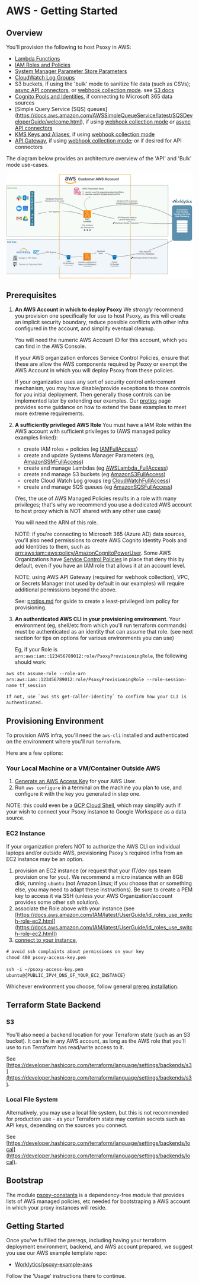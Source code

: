 # AWS - Getting Started

## Overview

You'll provision the following to host Psoxy in AWS:

- [Lambda Functions](https://docs.aws.amazon.com/lambda/latest/dg/welcome.html)
- [IAM Roles and Policies](https://docs.aws.amazon.com/IAM/latest/UserGuide/introduction.html)
- [System Manager Parameter Store Parameters](https://docs.aws.amazon.com/systems-manager/latest/userguide/systems-manager-parameter-store.html)
- [CloudWatch Log Groups](https://docs.aws.amazon.com/AmazonCloudWatch/latest/monitoring/WhatIsCloudWatch.html)
- S3 buckets, if using the 'bulk' mode to sanitize file data (such as CSVs); [async API connectors](../configuration/async-api-data.md), or [webhook collection mode](../development/alpha-features/webhook-collectors.md). see [S3 docs](https://docs.aws.amazon.com/AmazonS3/latest/userguide/Welcome.html)
- [Cognito Pools and Identities](https://docs.aws.amazon.com/cognito/latest/developerguide/cognito-identity.html), if connecting to Microsoft 365 data sources
- [Simple Query Service (SQS) queues] (https://docs.aws.amazon.com/AWSSimpleQueueService/latest/SQSDeveloperGuide/welcome.html), if using [webhook collection mode](../development/alpha-features/webhook-collectors.md) *or* [async API connectors](../configuration/async-api-data.md)
- [KMS Keys and Aliases](https://docs.aws.amazon.com/kms/latest/developerguide/overview.html), if using [webhook collection mode](../../docs/development/alpha-features/webhook-collectors.md)
- [API Gateway](https://docs.aws.amazon.com/apigateway/latest/developerguide/welcome.html), if using [webhook collection mode](../../docs/development/alpha-features/webhook-collectors.md); or if desired for API connectors

The diagram below provides an architecture overview of the 'API' and 'Bulk' mode use-cases.

![AWS Arch Diagram](aws-arch-diagram.jpg)

## Prerequisites

1. **An AWS Account in which to deploy Psoxy** We _strongly_ recommend you provision one specifically for use to host Psoxy, as this will create an implicit security boundary, reduce possible conflicts with other infra configured in the account, and simplify eventual cleanup.

   You will need the numeric AWS Account ID for this account, which you can find in the AWS Console.

   If your AWS organization enforces Service Control Policies, ensure that these are allow the AWS components required by Psoxy or exempt the AWS Account in which you will deploy Psoxy from these policies.

   If your organization uses any sort of security control enforcement mechanism, you may have disable/provide exceptions to those controls for you initial deployment. Then generally those controls can be implemented later by extending our examples. Our [protips](protips.md) page provides some guidance on how to extend the base examples to meet more extreme requirements.

2. **A sufficiently privileged AWS Role** You must have a IAM Role within the AWS account with sufficient privileges to (AWS managed policy examples linked):

   - create IAM roles + policies (eg [IAMFullAccess](https://us-east-1.console.aws.amazon.com/iam/home?region=us-east-1#/policies/arn:aws:iam::aws:policy/IAMFullAccess$serviceLevelSummary))
   - create and update Systems Manager Parameters (eg, [AmazonSSMFullAccess](https://us-east-1.console.aws.amazon.com/iam/home?region=us-east-1#/policies/arn:aws:iam::aws:policy/AmazonSSMFullAccess$serviceLevelSummary))
   - create and manage Lambdas (eg [AWSLambda_FullAccess](https://us-east-1.console.aws.amazon.com/iam/home?region=us-east-1#/policies/arn:aws:iam::aws:policy/AWSLambda_FullAccess$serviceLevelSummary))
   - create and manage S3 buckets (eg [AmazonS3FullAccess](https://us-east-1.console.aws.amazon.com/iam/home?region=us-east-1#/policies/arn:aws:iam::aws:policy/AmazonS3FullAccess$serviceLevelSummary))
   - create Cloud Watch Log groups (eg [CloudWatchFullAccess](https://us-east-1.console.aws.amazon.com/iam/home?region=us-east-1#/policies/arn:aws:iam::aws:policy/CloudWatchFullAccess$serviceLevelSummary))
   - create and manage SQS queues (eg [AmazonSQSFullAccess](https://us-east-1.console.aws.amazon.com/iam/home?region=us-east-1#/policies/arn:aws:iam::aws:policy/AmazonSQSFullAccess$serviceLevelSummary))

   (Yes, the use of AWS Managed Policies results in a role with many privileges; that's why we recommend you use a dedicated AWS account to host proxy which is NOT shared with any other use case)

   You will need the ARN of this role.

   NOTE: if you're connecting to Microsoft 365 (Azure AD) data sources, you'll also need permissions to create AWS Cognito Identity Pools and add Identities to them, such as [arn:aws:iam::aws:policy/AmazonCognitoPowerUser](https://us-east-1.console.aws.amazon.com/iam/home?region=us-east-1#/policies/arn:aws:iam::aws:policy/AmazonCognitoPowerUser$serviceLevelSummary). Some AWS Organizations have [Service Control Policies](https://docs.aws.amazon.com/organizations/latest/userguide/orgs_manage_policies_scps.html) in place that deny this by default, even if you have an IAM role that allows it at an account level.

   NOTE: using AWS API Gateway (required for webhook collection), VPC, or Secrets Manager (not used by default in our examples) will require additional permissions beyond the above.

   See: [protips.md](protips.md) for guide to create a least-privileged iam policy for provisioning.

3. **An authenticated AWS CLI in your provisioning environment**. Your environment (eg, shell/etc from which you'll run terraform commands) must be authenticated as an identity that can assume that role. (see next section for tips on options for various environments you can use)

   Eg, if your Role is `arn:aws:iam::123456789012:role/PsoxyProvisioningRole`, the following should work:

```shell
aws sts assume-role --role-arn arn:aws:iam::123456789012:role/PsoxyProvisioningRole --role-session-name tf_session
```

    If not, use `aws sts get-caller-identity` to confirm how your CLI is authenticated.

## Provisioning Environment

To provision AWS infra, you'll need the `aws-cli` installed and authenticated on the environment where you'll run `terraform`.

Here are a few options:

### Your Local Machine or a VM/Container Outside AWS

1. [Generate an AWS Access Key](https://docs.aws.amazon.com/IAM/latest/UserGuide/id_credentials_access-keys.html) for your AWS User.
2. Run `aws configure` in a terminal on the machine you plan to use, and configure it with the key you generated in step one.

NOTE: this could even be a [GCP Cloud Shell](https://cloud.google.com/shell), which may simplify auth if your wish to connect your Psoxy instance to Google Workspace as a data source.

### EC2 Instance

If your organization prefers NOT to authorize the AWS CLI on individual laptops and/or outside AWS, provisioning Psoxy's required infra from an EC2 instance may be an option.

1. provision an EC2 instance (or request that your IT/dev ops team provision one for you). We recommend a micro instance with an 8GB disk, running `ubuntu` (not Amazon Linux; if you choose that or something else, you may need to adapt these instructions). Be sure to create a PEM key to access it via SSH (unless your AWS Organization/account provides some other ssh solution).
2. associate the Role above with your instance (see [https://docs.aws.amazon.com/IAM/latest/UserGuide/id_roles_use_switch-role-ec2.html](https://docs.aws.amazon.com/IAM/latest/UserGuide/id_roles_use_switch-role-ec2.html))
3. [connect to your instance](https://docs.aws.amazon.com/AWSEC2/latest/UserGuide/AccessingInstances.html?icmpid=docs_ec2_console),

```shell
# avoid ssh complaints about permissions on your key
chmod 400 psoxy-access-key.pem

ssh -i ~/psoxy-access-key.pem ubuntu@{PUBLIC_IPV4_DNS_OF_YOUR_EC2_INSTANCE}
```

Whichever environment you choose, follow general [prereq installation](../prereqs-ubuntu.md).

## Terraform State Backend

### S3

You'll also need a backend location for your Terraform state (such as an S3 bucket). It can be in any AWS account, as long as the AWS role that you'll use to run Terraform has read/write access to it.

See [https://developer.hashicorp.com/terraform/language/settings/backends/s3](https://developer.hashicorp.com/terraform/language/settings/backends/s3).

### Local File System

Alternatively, you may use a local file system, but this is not recommended for production use - as your Terraform state may contain secrets such as API keys, depending on the sources you connect.

See [https://developer.hashicorp.com/terraform/language/settings/backends/local](https://developer.hashicorp.com/terraform/language/settings/backends/local).

## Bootstrap

The module [psoxy-constants](../../infra/modules/psoxy-constants/) is a dependency-free module that provides lists of AWS managed policies, etc needed for bootstraping a AWS account in which your proxy instances will reside.

## Getting Started

Once you've fulfilled the prereqs, including having your terraform deployment environment, backend, and AWS account prepared, we suggest you use our AWS example template repo:

- [Worklytics/psoxy-example-aws](https://github.com/Worklytics/psoxy-example-aws)

Follow the 'Usage' instructions there to continue.
